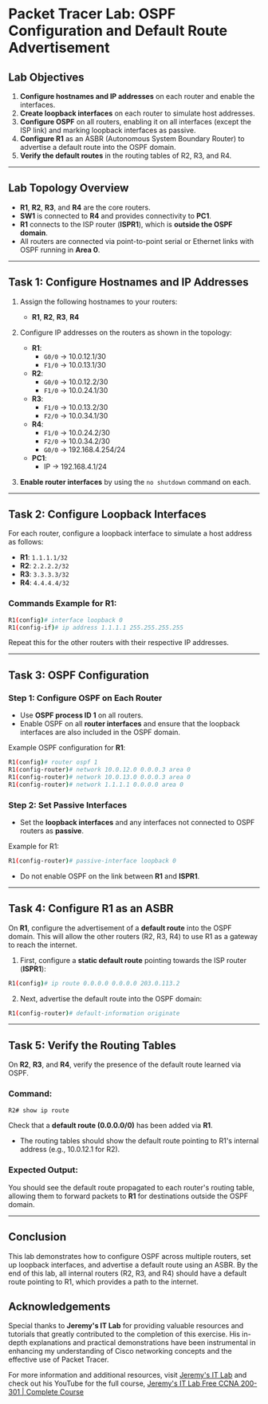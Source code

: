 # Packet Tracer Lab: OSPF Configuration and Default Route Advertisement

## Lab Objectives
1. **Configure hostnames and IP addresses** on each router and enable the interfaces.
2. **Create loopback interfaces** on each router to simulate host addresses.
3. **Configure OSPF** on all routers, enabling it on all interfaces (except the ISP link) and marking loopback interfaces as passive.
4. **Configure R1** as an ASBR (Autonomous System Boundary Router) to advertise a default route into the OSPF domain.
5. **Verify the default routes** in the routing tables of R2, R3, and R4.

---

## Lab Topology Overview
- **R1**, **R2**, **R3**, and **R4** are the core routers.
- **SW1** is connected to **R4** and provides connectivity to **PC1**.
- **R1** connects to the ISP router (**ISPR1**), which is **outside the OSPF domain**.
- All routers are connected via point-to-point serial or Ethernet links with OSPF running in **Area 0**.

---

## Task 1: Configure Hostnames and IP Addresses

1. Assign the following hostnames to your routers:
   - **R1**, **R2**, **R3**, **R4**

2. Configure IP addresses on the routers as shown in the topology:
   - **R1**:
     - `G0/0` -> 10.0.12.1/30
     - `F1/0` -> 10.0.13.1/30
   - **R2**:
     - `G0/0` -> 10.0.12.2/30
     - `F1/0` -> 10.0.24.1/30
   - **R3**:
     - `F1/0` -> 10.0.13.2/30
     - `F2/0` -> 10.0.34.1/30
   - **R4**:
     - `F1/0` -> 10.0.24.2/30
     - `F2/0` -> 10.0.34.2/30
     - `G0/0` -> 192.168.4.254/24
   - **PC1**:
     - IP -> 192.168.4.1/24

3. **Enable router interfaces** by using the `no shutdown` command on each.

---

## Task 2: Configure Loopback Interfaces

For each router, configure a loopback interface to simulate a host address as follows:
- **R1**: `1.1.1.1/32`
- **R2**: `2.2.2.2/32`
- **R3**: `3.3.3.3/32`
- **R4**: `4.4.4.4/32`

### Commands Example for R1:
```bash
R1(config)# interface loopback 0
R1(config-if)# ip address 1.1.1.1 255.255.255.255
```

Repeat this for the other routers with their respective IP addresses.

---

## Task 3: OSPF Configuration

### Step 1: Configure OSPF on Each Router
- Use **OSPF process ID 1** on all routers.
- Enable OSPF on all **router interfaces** and ensure that the loopback interfaces are also included in the OSPF domain.

Example OSPF configuration for **R1**:
```bash
R1(config)# router ospf 1
R1(config-router)# network 10.0.12.0 0.0.0.3 area 0
R1(config-router)# network 10.0.13.0 0.0.0.3 area 0
R1(config-router)# network 1.1.1.1 0.0.0.0 area 0
```

### Step 2: Set Passive Interfaces
- Set the **loopback interfaces** and any interfaces not connected to OSPF routers as **passive**.

Example for R1:
```bash
R1(config-router)# passive-interface loopback 0
```

- Do not enable OSPF on the link between **R1** and **ISPR1**.

---

## Task 4: Configure R1 as an ASBR

On **R1**, configure the advertisement of a **default route** into the OSPF domain. This will allow the other routers (R2, R3, R4) to use R1 as a gateway to reach the internet.

1. First, configure a **static default route** pointing towards the ISP router (**ISPR1**):
```bash
R1(config)# ip route 0.0.0.0 0.0.0.0 203.0.113.2
```

2. Next, advertise the default route into the OSPF domain:
```bash
R1(config-router)# default-information originate
```

---

## Task 5: Verify the Routing Tables

On **R2**, **R3**, and **R4**, verify the presence of the default route learned via OSPF.

### Command:
```bash
R2# show ip route
```

Check that a **default route (0.0.0.0/0)** has been added via **R1**.

- The routing tables should show the default route pointing to R1's internal address (e.g., 10.0.12.1 for R2).

### Expected Output:
You should see the default route propagated to each router's routing table, allowing them to forward packets to **R1** for destinations outside the OSPF domain.

---

## Conclusion
This lab demonstrates how to configure OSPF across multiple routers, set up loopback interfaces, and advertise a default route using an ASBR. By the end of this lab, all internal routers (R2, R3, and R4) should have a default route pointing to R1, which provides a path to the internet.


## Acknowledgements


Special thanks to **Jeremy's IT Lab** for providing valuable resources and tutorials that greatly contributed to the completion of this exercise. His in-depth explanations and practical demonstrations have been instrumental in enhancing my understanding of Cisco networking concepts and the effective use of Packet Tracer.

For more information and additional resources, visit [Jeremy's IT Lab](https://jeremysitlab.com/) and check out his YouTube for the full course, [Jeremy's IT Lab Free CCNA 200-301 | Complete Course](https://www.youtube.com/playlist?list=PLxbwE86jKRgMpuZuLBivzlM8s2Dk5lXBQ)

